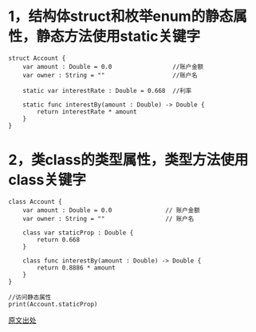 # 1，结构体struct和枚举enum的静态属性，静态方法使用static关键字 

```
struct Account { 
    var amount : Double = 0.0                 //账户金额 
    var owner : String = ""                   //账户名 
 
    static var interestRate : Double = 0.668  //利率
 
    static func interestBy(amount : Double) -> Double {
        return interestRate * amount 
    }
}

```

# 2，类class的类型属性，类型方法使用class关键字 

```
class Account {
    var amount : Double = 0.0               // 账户金额 
    var owner : String = ""                 // 账户名 
  
    class var staticProp : Double {
        return 0.668 
    } 
 
    class func interestBy(amount : Double) -> Double {
        return 0.8886 * amount 
    }
} 
   
//访问静态属性 
print(Account.staticProp)
```

[原文出处](http://www.hangge.com/blog/cache/detail_520.html)
